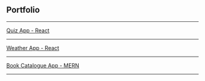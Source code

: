 ## Portfolio

---
[Quiz App - React](https://phandeyr.github.io/quiz-react-app/)

---
[Weather App - React](https://phandeyr.github.io/weather-react-app/)

---
[Book Catalogue App - MERN](https://phandeyr-book-catalogue.herokuapp.com/)

---
